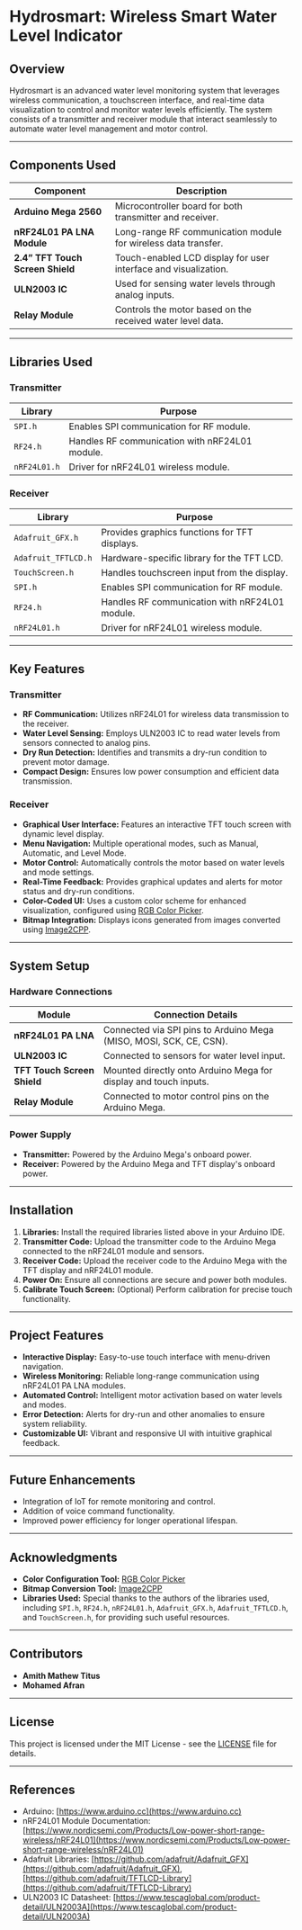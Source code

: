 # Hydrosmart: Wireless Smart Water Level Indicator

## Overview
Hydrosmart is an advanced water level monitoring system that leverages wireless communication, a touchscreen interface, and real-time data visualization to control and monitor water levels efficiently. The system consists of a transmitter and receiver module that interact seamlessly to automate water level management and motor control.

---

## Components Used
| **Component**                       | **Description**                                                         |
|-------------------------------------|-------------------------------------------------------------------------|
| **Arduino Mega 2560**              | Microcontroller board for both transmitter and receiver.               |
| **nRF24L01 PA LNA Module**         | Long-range RF communication module for wireless data transfer.          |
| **2.4” TFT Touch Screen Shield**   | Touch-enabled LCD display for user interface and visualization.         |
| **ULN2003 IC**                     | Used for sensing water levels through analog inputs.                    |
| **Relay Module**                   | Controls the motor based on the received water level data.              |

---

## Libraries Used
### Transmitter
| **Library**    | **Purpose**                                     |
|----------------|-------------------------------------------------|
| `SPI.h`        | Enables SPI communication for RF module.       |
| `RF24.h`       | Handles RF communication with nRF24L01 module. |
| `nRF24L01.h`   | Driver for nRF24L01 wireless module.           |

### Receiver
| **Library**          | **Purpose**                                                |
|----------------------|------------------------------------------------------------|
| `Adafruit_GFX.h`     | Provides graphics functions for TFT displays.              |
| `Adafruit_TFTLCD.h`  | Hardware-specific library for the TFT LCD.                 |
| `TouchScreen.h`      | Handles touchscreen input from the display.                |
| `SPI.h`              | Enables SPI communication for RF module.                  |
| `RF24.h`             | Handles RF communication with nRF24L01 module.            |
| `nRF24L01.h`         | Driver for nRF24L01 wireless module.                       |

---

## Key Features

### Transmitter
- **RF Communication:** Utilizes nRF24L01 for wireless data transmission to the receiver.
- **Water Level Sensing:** Employs ULN2003 IC to read water levels from sensors connected to analog pins.
- **Dry Run Detection:** Identifies and transmits a dry-run condition to prevent motor damage.
- **Compact Design:** Ensures low power consumption and efficient data transmission.

### Receiver
- **Graphical User Interface:** Features an interactive TFT touch screen with dynamic level display.
- **Menu Navigation:** Multiple operational modes, such as Manual, Automatic, and Level Mode.
- **Motor Control:** Automatically controls the motor based on water levels and mode settings.
- **Real-Time Feedback:** Provides graphical updates and alerts for motor status and dry-run conditions.
- **Color-Coded UI:** Uses a custom color scheme for enhanced visualization, configured using [RGB Color Picker](https://rgbcolorpicker.com/565).
- **Bitmap Integration:** Displays icons generated from images converted using [Image2CPP](https://javl.github.io/image2cpp/).

---

## System Setup
### Hardware Connections
| **Module**                   | **Connection Details**                                                                 |
|-------------------------------|---------------------------------------------------------------------------------------|
| **nRF24L01 PA LNA**          | Connected via SPI pins to Arduino Mega (MISO, MOSI, SCK, CE, CSN).                    |
| **ULN2003 IC**               | Connected to sensors for water level input.                                           |
| **TFT Touch Screen Shield**  | Mounted directly onto Arduino Mega for display and touch inputs.                      |
| **Relay Module**             | Connected to motor control pins on the Arduino Mega.                                   |

### Power Supply
- **Transmitter:** Powered by the Arduino Mega's onboard power.
- **Receiver:** Powered by the Arduino Mega and TFT display's onboard power.

---

## Installation
1. **Libraries:** Install the required libraries listed above in your Arduino IDE.
2. **Transmitter Code:** Upload the transmitter code to the Arduino Mega connected to the nRF24L01 module and sensors.
3. **Receiver Code:** Upload the receiver code to the Arduino Mega with the TFT display and nRF24L01 module.
4. **Power On:** Ensure all connections are secure and power both modules.
5. **Calibrate Touch Screen:** (Optional) Perform calibration for precise touch functionality.

---

## Project Features
- **Interactive Display:** Easy-to-use touch interface with menu-driven navigation.
- **Wireless Monitoring:** Reliable long-range communication using nRF24L01 PA LNA modules.
- **Automated Control:** Intelligent motor activation based on water levels and modes.
- **Error Detection:** Alerts for dry-run and other anomalies to ensure system reliability.
- **Customizable UI:** Vibrant and responsive UI with intuitive graphical feedback.

---

## Future Enhancements
- Integration of IoT for remote monitoring and control.
- Addition of voice command functionality.
- Improved power efficiency for longer operational lifespan.

---

## Acknowledgments
- **Color Configuration Tool:** [RGB Color Picker](https://rgbcolorpicker.com/565)
- **Bitmap Conversion Tool:** [Image2CPP](https://javl.github.io/image2cpp/)
- **Libraries Used:** Special thanks to the authors of the libraries used, including `SPI.h`, `RF24.h`, `nRF24L01.h`, `Adafruit_GFX.h`, `Adafruit_TFTLCD.h`, and `TouchScreen.h`, for providing such useful resources.

---

## Contributors
- **Amith Mathew Titus**
- **Mohamed Afran**

---

## License
This project is licensed under the MIT License - see the [LICENSE](LICENSE) file for details.

---

## References
- Arduino: [https://www.arduino.cc](https://www.arduino.cc)
- nRF24L01 Module Documentation: [https://www.nordicsemi.com/Products/Low-power-short-range-wireless/nRF24L01](https://www.nordicsemi.com/Products/Low-power-short-range-wireless/nRF24L01)
- Adafruit Libraries: [https://github.com/adafruit/Adafruit_GFX](https://github.com/adafruit/Adafruit_GFX), [https://github.com/adafruit/TFTLCD-Library](https://github.com/adafruit/TFTLCD-Library)
- ULN2003 IC Datasheet: [https://www.tescaglobal.com/product-detail/ULN2003A](https://www.tescaglobal.com/product-detail/ULN2003A)
